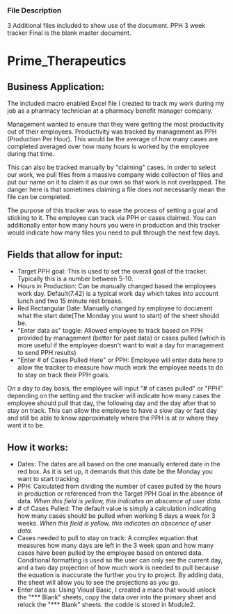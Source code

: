 ### File Description
3 Additional files included to show use of the document.
PPH 3 week tracker Final is the blank master document.

# Prime_Therapeutics

## Business Application:
The included macro enabled Excel file I created to track my work during my job as a pharmacy technician at a pharmacy benefit manager company.

Management wanted to ensure that they were getting the most productivity out of their employees.  Productivity was tracked by management as PPH (Production Per Hour).  This would be the average of how many cases are completed averaged over how many hours is worked by the employee during that time.

This can also be tracked manually by "claiming" cases.  In order to select our work, we pull files from a massive company wide collection of files and put our name on it to claim it as our own so that work is not overlapped.  The danger here is that sometimes claiming a file does not necessarily mean the file can be completed.

The purpose of this tracker was to ease the process of setting a goal and sticking to it.  The employee can track via PPH or cases claimed.  You can additionally enter how many hours you were in production and this tracker would indicate how many files you need to pull through the next few days.

## Fields that allow for input:
* Target PPH goal: This is used to set the overall goal of the tracker.  Typically this is a number between 5-10.
* Hours in Production: Can be manually changed based the employees work day.  Default(7.42) is a typical work day which takes into account lunch and two 15 minute rest breaks.
* Red Rectangular Date: Manually changed by employee to document what the start date(The Monday you want to start) of the sheet should be.
* "Enter data as" toggle: Allowed employee to track based on PPH provided by management (better for past data) or cases pulled (which is more useful if the employee doesn't want to wait a day for management to send PPH results)
* "Enter # of Cases Pulled Here" or PPH:  Employee will enter data here to allow the tracker to measure how much work the employee needs to do to stay on track their PPH goals.

On a day to day basis, the employee will input "# of cases pulled" or "PPH" depending on the setting and the tracker will indicate how many cases the employee should pull that day, the following day and the day after that to stay on track.  This can allow the employee to have a slow day or fast day and still be able to know approximately where the PPH is at or where they want it to be.


## How it works:
* Dates: The dates are all based on the one manually entered date in the red box.  As it is set up, it demands that this date be the Monday you want to start tracking
* PPH: Calculated from dividing the number of cases pulled by the hours in production or referenced from the Target PPH Goal in the absence of data. *When this field is yellow, this indicates an abscence of user data.*
* \# of Cases Pulled: The default value is simply a calculation indicating how many cases should be pulled when working 5 days a week for 3 weeks. *When this field is yellow, this indicates an abscence of user data.* 
* Cases needed to pull to stay on track: A complex equation that measures how many days are left in the 3 week span and how many cases have been pulled by the employee based on entered data.  Conditional formatting is used so the user can only see the current day, and a two day projection of how much work is needed to pull because the equation is inaccurate the further you try to project.  By adding data, the sheet will allow you to see the projections as you go.
* Enter data as: Using Visual Basic, I created a maco that would unlock the "*** Blank" sheets, copy the data over into the primary sheet and relock the "*** Blank" sheets.  the codde is stored in Module2.



